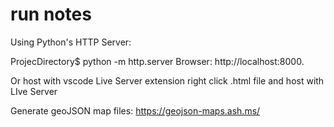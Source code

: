 # run notes

Using Python's HTTP Server:

ProjecDirectory$ python -m http.server 
Browser:  http://localhost:8000. 

Or host with vscode Live Server extension
right click .html file and host with LIve Server

Generate geoJSON map files:  https://geojson-maps.ash.ms/

